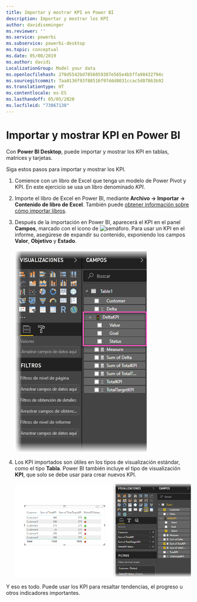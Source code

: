 ```yaml
---
title: Importar y mostrar KPI en Power BI
description: Importar y mostrar los KPI
author: davidiseminger
ms.reviewer: ''
ms.service: powerbi
ms.subservice: powerbi-desktop
ms.topic: conceptual
ms.date: 05/08/2019
ms.author: davidi
LocalizationGroup: Model your data
ms.openlocfilehash: 270d5542bd7856059387e565e4b5ffa90432794c
ms.sourcegitcommit: 7aa0136f93f88516f97ddd8031ccac5d07863b92
ms.translationtype: HT
ms.contentlocale: es-ES
ms.lasthandoff: 05/05/2020
ms.locfileid: "73867138"
---
```

# <a name="import-and-display-kpis-in-power-bi"></a>Importar y mostrar KPI en Power BI
Con **Power BI Desktop**, puede importar y mostrar los KPI en tablas, matrices y tarjetas.

Siga estos pasos para importar y mostrar los KPI.

1. Comience con un libro de Excel que tenga un modelo de Power Pivot y KPI. En este ejercicio se usa un libro denominado *KPI*.

1. Importe el libro de Excel en Power BI, mediante **Archivo -> Importar -> Contenido de libro de Excel**. También puede [obtener información sobre cómo importar libros](desktop-import-excel-workbooks.md). 

1. Después de la importación en Power BI, aparecerá el KPI en el panel **Campos**, marcado con el icono de ![semáforo](media/desktop-import-and-display-kpis/traffic.png). Para usar un KPI en el informe, asegúrese de expandir su contenido, exponiendo los campos **Valor**, **Objetivo** y **Estado**.

    ![](media/desktop-import-and-display-kpis/desktoppreviewfeatureon2.png)

1. Los KPI importados son útiles en los tipos de visualización estándar, como el tipo **Tabla**. Power BI también incluye el tipo de visualización **KPI**, que solo se debe usar para crear nuevos KPI.
   
    ![](media/desktop-import-and-display-kpis/desktoppreviewfeatureon3.png)

Y eso es todo. Puede usar los KPI para resaltar tendencias, el progreso u otros indicadores importantes.
